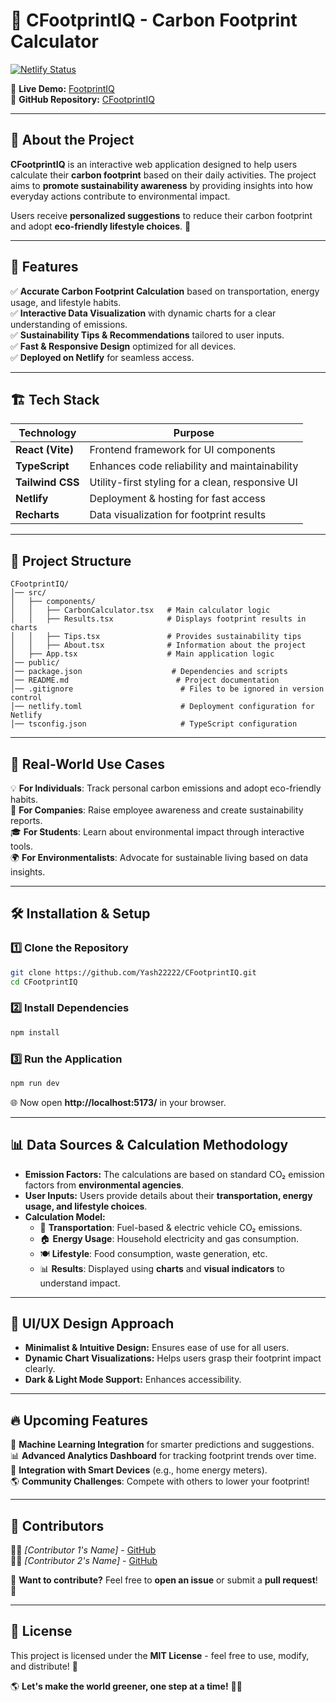 # 🌿 CFootprintIQ - Carbon Footprint Calculator

[![Netlify Status](https://api.netlify.com/api/v1/badges/YOUR_BADGE_ID/deploy-status)](https://footprintiq.netlify.app/)

🔗 **Live Demo:** [FootprintIQ](https://footprintiq.netlify.app/)  
🔗 **GitHub Repository:** [CFootprintIQ](https://github.com/Yash22222/CFootprintIQ)

---

## 📌 About the Project

**CFootprintIQ** is an interactive web application designed to help users calculate their **carbon footprint** based on their daily activities. The project aims to **promote sustainability awareness** by providing insights into how everyday actions contribute to environmental impact.  

Users receive **personalized suggestions** to reduce their carbon footprint and adopt **eco-friendly lifestyle choices**. 🌱  

---

## 🚀 Features

✅ **Accurate Carbon Footprint Calculation** based on transportation, energy usage, and lifestyle habits.  
✅ **Interactive Data Visualization** with dynamic charts for a clear understanding of emissions.  
✅ **Sustainability Tips & Recommendations** tailored to user inputs.  
✅ **Fast & Responsive Design** optimized for all devices.  
✅ **Deployed on Netlify** for seamless access.  

---

## 🏗 Tech Stack

| Technology       | Purpose |
|-----------------|---------|
| **React (Vite)** | Frontend framework for UI components |
| **TypeScript**  | Enhances code reliability and maintainability |
| **Tailwind CSS** | Utility-first styling for a clean, responsive UI |
| **Netlify** | Deployment & hosting for fast access |
| **Recharts** | Data visualization for footprint results |

---

## 📂 Project Structure

```
CFootprintIQ/
│── src/
│   ├── components/
│   │   ├── CarbonCalculator.tsx   # Main calculator logic  
│   │   ├── Results.tsx            # Displays footprint results in charts  
│   │   ├── Tips.tsx               # Provides sustainability tips  
│   │   ├── About.tsx              # Information about the project  
│   ├── App.tsx                    # Main application logic  
│── public/
│── package.json                    # Dependencies and scripts  
│── README.md                        # Project documentation  
│── .gitignore                        # Files to be ignored in version control  
│── netlify.toml                      # Deployment configuration for Netlify  
│── tsconfig.json                     # TypeScript configuration   
```

---

## 📌 Real-World Use Cases

💡 **For Individuals**: Track personal carbon emissions and adopt eco-friendly habits.  
🏢 **For Companies**: Raise employee awareness and create sustainability reports.  
🎓 **For Students**: Learn about environmental impact through interactive tools.  
🌍 **For Environmentalists**: Advocate for sustainable living based on data insights.  

---

## 🛠 Installation & Setup

### 1️⃣ Clone the Repository
```bash
git clone https://github.com/Yash22222/CFootprintIQ.git
cd CFootprintIQ
```

### 2️⃣ Install Dependencies
```bash
npm install
```

### 3️⃣ Run the Application
```bash
npm run dev
```

🌐 Now open **http://localhost:5173/** in your browser.

---

## 📊 Data Sources & Calculation Methodology

- **Emission Factors:** The calculations are based on standard CO₂ emission factors from **environmental agencies**.  
- **User Inputs:** Users provide details about their **transportation, energy usage, and lifestyle choices**.  
- **Calculation Model:**  
  - 🚗 **Transportation**: Fuel-based & electric vehicle CO₂ emissions.  
  - 🏠 **Energy Usage**: Household electricity and gas consumption.  
  - 🍽️ **Lifestyle**: Food consumption, waste generation, etc.  
  - 📊 **Results**: Displayed using **charts** and **visual indicators** to understand impact.  

---

## 🎨 UI/UX Design Approach

- **Minimalist & Intuitive Design:** Ensures ease of use for all users.  
- **Dynamic Chart Visualizations:** Helps users grasp their footprint impact clearly.  
- **Dark & Light Mode Support:** Enhances accessibility.  

---

## 🔥 Upcoming Features

🚀 **Machine Learning Integration** for smarter predictions and suggestions.  
📊 **Advanced Analytics Dashboard** for tracking footprint trends over time.  
🔗 **Integration with Smart Devices** (e.g., home energy meters).  
🌎 **Community Challenges**: Compete with others to lower your footprint!  

---

## 🤝 Contributors

👨‍💻 *[Contributor 1's Name]* - [GitHub](https://github.com/USERNAME)  
👨‍💻 *[Contributor 2's Name]* - [GitHub](https://github.com/USERNAME)  

🚀 **Want to contribute?** Feel free to **open an issue** or submit a **pull request**! 🙌

---

## 📜 License

This project is licensed under the **MIT License** - feel free to use, modify, and distribute! 🎉  

🌎 **Let's make the world greener, one step at a time!** 🌿✨
